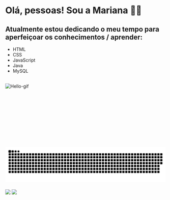 # Olá, pessoas! Sou a Mariana  👩‍💻

## Atualmente estou dedicando o meu tempo para aperfeiçoar os conhecimentos / aprender:

- HTML
- CSS
- JavaScript
- Java
- MySQL
 
 <!--
 <div>
  <a href="https://github.com/marianafvmelo">
    <img height="170em" src="https://github-readme-stats.vercel.app/api?username=marianafvmelo&show_icons=true&theme=omni&include_all_commits=true&count_private=true"/>
    <img height="170em" src="https://github-readme-stats.vercel.app/api/top-langs/?username=marianafvmelo&layout=compact&langs_count=7&theme=omni"/>
 </div>
-->
 

 <div style="display: inline_block"><br>
  <img align="left" alt="Hello-gif" src="https://media3.giphy.com/media/3o6ZtpxSZbQRRnwCKQ/giphy.gif?cid=ecf05e47sladizqlc78696uefjvq3sgbotjc6s7yvc261528&rid=giphy.gif&ct=g" width="300" height="200">
 </div>
  
  ![Snake animation](https://github.com/marianafvmelo/marianafvmelo/blob/output/github-contribution-grid-snake.svg)
</div>

<div> 
  <a href = "mailto:marymelomafvm@gmail.com"><img align="middle" src="https://img.shields.io/badge/Gmail-D14836?style=for-the-badge&logo=gmail&logoColor=white" target="_blank"></a>
  <a href="https://www.linkedin.com/in/mariana-melo-1320141b0/" target="_blank"><img align="middle" src="https://img.shields.io/badge/-LinkedIn-%230077B5?style=for-the-badge&logo=linkedin&logoColor=white" target="_blank"></a> 

</div>
